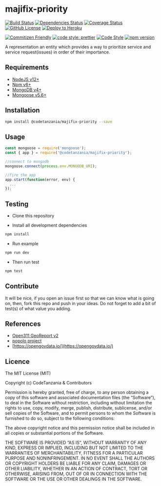 # majifix-priority

[![Build Status](https://travis-ci.org/CodeTanzania/majifix-priority.svg?branch=develop)](https://travis-ci.org/CodeTanzania/majifix-priority)
[![Dependencies Status](https://david-dm.org/CodeTanzania/majifix-priority.svg)](https://david-dm.org/CodeTanzania/majifix-priority)
[![Coverage Status](https://coveralls.io/repos/github/CodeTanzania/majifix-priority/badge.svg?branch=develop)](https://coveralls.io/github/CodeTanzania/majifix-priority?branch=develop)
[![GitHub License](https://img.shields.io/github/license/CodeTanzania/majifix-priority)](https://github.com/CodeTanzania/majifix-priority/blob/develop/LICENSE)
[![Deploy to Heroku](https://www.herokucdn.com/deploy/button.png)](https://heroku.com/deploy?template=https://github.com/CodeTanzania/majifix-priority/tree/develop)

[![Commitizen Friendly](https://img.shields.io/badge/commitizen-friendly-brightgreen.svg)](http://commitizen.github.io/cz-cli/)
[![code style: prettier](https://img.shields.io/badge/code_style-prettier-ff69b4.svg)](https://github.com/prettier/prettier)
[![Code Style](https://badgen.net/badge/code%20style/airbnb/ff5a5f?icon=airbnb)](https://github.com/airbnb/javascript)
[![npm version](https://img.shields.io/npm/v/@codetanzania/majifix-priority)](https://www.npmjs.com/package/@codetanzania/majifix-priority)

A representation an entity which provides a way to prioritize service and service request(issues) in order of their importance.

## Requirements

- [NodeJS v12+](https://nodejs.org)
- [Npm v6+](https://www.npmjs.com/)
- [MongoDB v4+](https://www.mongodb.com/)
- [Mongoose v5.6+](https://github.com/Automattic/mongoose)

## Installation

```sh
npm install @codetanzania/majifix-priority --save
```

## Usage

```js
const mongoose = require('mongoose');
const { app } = require('@codetanzania/majifix-priority');

//connect to mongodb
mongoose.connect(process.env.MONGODB_URI);

//fire the app
app.start(function(error, env) {
  ...
});
```

## Testing

- Clone this repository

- Install all development dependencies

```sh
npm install
```

- Run example

```sh
npm run dev
```

- Then run test

```sh
npm test
```

## Contribute

It will be nice, if you open an issue first so that we can know what is going on, then, fork this repo and push in your ideas. Do not forget to add a bit of test(s) of what value you adding.

## References

- [Open311 GeoReport v2](http://wiki.open311.org/GeoReport_v2/)
- [popolo project](https://www.popoloproject.com/)
- [https://opengovdata.io/](https://opengovdata.io/)

## Licence

The MIT License (MIT)

Copyright (c) CodeTanzania & Contributors

Permission is hereby granted, free of charge, to any person obtaining a copy of this software and associated documentation files (the “Software”), to deal in the Software without restriction, including without limitation the rights to use, copy, modify, merge, publish, distribute, sublicense, and/or sell copies of the Software, and to permit persons to whom the Software is furnished to do so, subject to the following conditions:

The above copyright notice and this permission notice shall be included in all copies or substantial portions of the Software.

THE SOFTWARE IS PROVIDED “AS IS”, WITHOUT WARRANTY OF ANY KIND, EXPRESS OR IMPLIED, INCLUDING BUT NOT LIMITED TO THE WARRANTIES OF MERCHANTABILITY, FITNESS FOR A PARTICULAR PURPOSE AND NONINFRINGEMENT. IN NO EVENT SHALL THE AUTHORS OR COPYRIGHT HOLDERS BE LIABLE FOR ANY CLAIM, DAMAGES OR OTHER LIABILITY, WHETHER IN AN ACTION OF CONTRACT, TORT OR OTHERWISE, ARISING FROM, OUT OF OR IN CONNECTION WITH THE SOFTWARE OR THE USE OR OTHER DEALINGS IN THE SOFTWARE.
